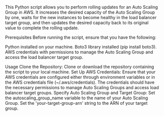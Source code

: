 This Python script allows you to perform rolling updates for an Auto Scaling Group in AWS. It increases the desired capacity of the Auto Scaling Group by one, waits for the new instances to become healthy in the load balancer target group, and then updates the desired capacity back to its original value to complete the rolling update.

Prerequisites
Before running the script, ensure that you have the following:

Python installed on your machine.
Boto3 library installed (pip install boto3).
AWS credentials with permissions to manage the Auto Scaling Group and access the load balancer target group.

Usage
Clone the Repository: Clone or download the repository containing the script to your local machine.
Set Up AWS Credentials:
Ensure that your AWS credentials are configured either through environment variables or in the AWS credentials file (~/.aws/credentials).
The credentials should have the necessary permissions to manage Auto Scaling Groups and access load balancer target groups.
Specify Auto Scaling Group and Target Group:
Set the autoscaling_group_name variable to the name of your Auto Scaling Group.
Set the 'your-target-group-arn' string to the ARN of your target group.